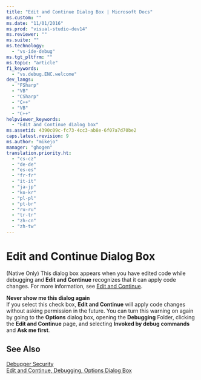 ```yaml
---
title: "Edit and Continue Dialog Box | Microsoft Docs"
ms.custom: ""
ms.date: "11/01/2016"
ms.prod: "visual-studio-dev14"
ms.reviewer: ""
ms.suite: ""
ms.technology: 
  - "vs-ide-debug"
ms.tgt_pltfrm: ""
ms.topic: "article"
f1_keywords: 
  - "vs.debug.ENC.welcome"
dev_langs: 
  - "FSharp"
  - "VB"
  - "CSharp"
  - "C++"
  - "VB"
  - "C++"
helpviewer_keywords: 
  - "Edit and Continue dialog box"
ms.assetid: 4390c09c-fc73-4cc3-ab8e-6f07a7d70be2
caps.latest.revision: 9
ms.author: "mikejo"
manager: "ghogen"
translation.priority.ht: 
  - "cs-cz"
  - "de-de"
  - "es-es"
  - "fr-fr"
  - "it-it"
  - "ja-jp"
  - "ko-kr"
  - "pl-pl"
  - "pt-br"
  - "ru-ru"
  - "tr-tr"
  - "zh-cn"
  - "zh-tw"
---
```

# Edit and Continue Dialog Box
(Native Only) This dialog box appears when you have edited code while debugging and **Edit and Continue** recognizes that it can apply code changes. For more information, see [Edit and Continue](../debugger/edit-and-continue.md).  
  
 **Never show me this dialog again**  
 If you select this check box, **Edit and Continue** will apply code changes without asking permission in the future. You can turn this warning on again by going to the **Options** dialog box, opening the **Debugging** Folder, clicking the **Edit and Continue** page, and selecting **Invoked by debug commands** and **Ask me first**.  
  
## See Also  
 [Debugger Security](../debugger/debugger-security.md)   
 [Edit and Continue, Debugging, Options Dialog Box](../Topic/Edit%20and%20Continue,%20Debugging,%20Options%20Dialog%20Box.md)
